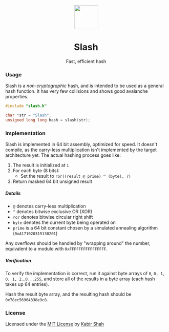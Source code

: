 <p align="center"><a href="https://github.com/kbrsh/slash" target="_blank"><img width="75" src="https://raw.githubusercontent.com/kbrsh/slash/master/img/logo.png"></a></p>

<h1 align="center">Slash</h1>

<p align="center">Fast, efficient hash</p>

### Usage

Slash is a _non-cryptographic_ hash, and is intended to be used as a general hash function. It has very few collisions and shows good avalanche properties.

```c
#include "slash.h"

char *str = "Slash";
unsigned long long hash = slash(str);
```

### Implementation

Slash is implemented in 64 bit assembly, optimized for speed. It doesn't compile, as the carry-less multiplication isn't implemented by the target architecture yet. The actual hashing process goes like:

1. The result is initialized at `1`
2. For each byte (8 bits):
   * Set the result to `ror((result @ prime) ^ (byte), 7)`
3. Return masked 64 bit unsigned result

##### Details

* `@` denotes carry-less multiplication
* `^` denotes bitwise exclusive OR (XOR)
* `ror` denotes bitwise circular right shift
* `byte` denotes the current byte being operated on
* `prime` is a 64 bit constant chosen by a simulated annealing algorithm (`0xA171020315130201`)

Any overflows should be handled by "wrapping around" the number, equivalent to a modulo with `0xFFFFFFFFFFFFFFFF`.

##### Verification

To verify the implementation is correct, run it against byte arrays of `0`, `0, 1`, `0, 1, 2`...`0...255`, and store all of the results in a byte array (each hash takes up 64 entries).

Hash the result byte array, and the resulting hash should be `0x78ec56964338e9c8`.

### License

Licensed under the [MIT License](https://kbrsh.github.io/license) by [Kabir Shah](https://kabir.ml)
